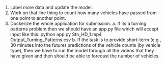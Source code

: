 1. Label more data and update the model.
2. Work on that line thing to count how many vehicles have passed from one point to another point.
3. Dockerize the whole application for submission.
    a. If its a turning patterns problem then we should have an app.py file which will accept input like this: python app.py Stn_HD_1.mp4 Output_Turning_Patterns.csv
    b. If the task is to provide short-term (e.g., 30 minutes into the future) predictions of the vehicle counts (by vehicle type), then we have to run the model through all the videos that they have given and then should be able to forecast the number of vehicles.
